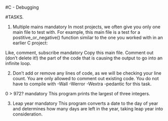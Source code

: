 #C - Debugging

#TASKS.

1.  Multiple mains mandatory In most projects, we often give you only one main file to test with. For example, this main file is a test for a postitive_or_negative() function similar to the one you worked with in an earlier C project:

Like, comment, subscribe mandatory Copy this main file. Comment out (don’t delete it!) the part of the code that is causing the output to go into an infinite loop.

2. Don’t add or remove any lines of code, as we will be checking your line count. You are only allowed to comment out existing code. You do not have to compile with -Wall -Werror -Wextra -pedantic for this task.

0 > 972? mandatory This program prints the largest of three integers.

3. Leap year mandatory This program converts a date to the day of year and determines how many days are left in the year, taking leap year into consideration.




